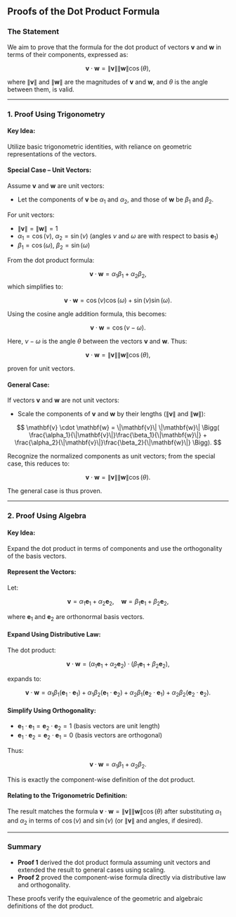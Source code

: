 ## Proofs of the Dot Product Formula

### The Statement
We aim to prove that the formula for the dot product of vectors $\mathbf{v}$ and $\mathbf{w}$ in terms of their components, expressed as:

$$
\mathbf{v} \cdot \mathbf{w} = \|\mathbf{v}\| \|\mathbf{w}\| \cos(\theta),
$$

where $\|\mathbf{v}\|$ and $\|\mathbf{w}\|$ are the magnitudes of $\mathbf{v}$ and $\mathbf{w}$, and $\theta$ is the angle between them, is valid.

---

### 1. **Proof Using Trigonometry**

#### Key Idea:
Utilize basic trigonometric identities, with reliance on geometric representations of the vectors.

#### Special Case – Unit Vectors:
Assume $\mathbf{v}$ and $\mathbf{w}$ are unit vectors:
  - Let the components of $\mathbf{v}$ be $\alpha_1$ and $\alpha_2$, and those of $\mathbf{w}$ be $\beta_1$ and $\beta_2$.

For unit vectors:
  - $\|\mathbf{v}\| = \|\mathbf{w}\| = 1$
  - $\alpha_1 = \cos(\nu)$, $\alpha_2 = \sin(\nu)$ (angles $\nu$ and $\omega$ are with respect to basis $\mathbf{e}_1$)
  - $\beta_1 = \cos(\omega)$, $\beta_2 = \sin(\omega)$ 

From the dot product formula:

$$
\mathbf{v} \cdot \mathbf{w} = \alpha_1 \beta_1 + \alpha_2 \beta_2,
$$
which simplifies to:

$$
\mathbf{v} \cdot \mathbf{w} = \cos(\nu)\cos(\omega) + \sin(\nu)\sin(\omega).
$$

Using the cosine angle addition formula, this becomes:

$$
\mathbf{v} \cdot \mathbf{w} = \cos(\nu - \omega).
$$

Here, $\nu - \omega$ is the angle $\theta$ between the vectors $\mathbf{v}$ and $\mathbf{w}$. Thus:

$$
\mathbf{v} \cdot \mathbf{w} = \|\mathbf{v}\| \|\mathbf{w}\| \cos(\theta),
$$

proven for unit vectors.


#### General Case:
If vectors $\mathbf{v}$ and $\mathbf{w}$ are not unit vectors:
- Scale the components of $\mathbf{v}$ and $\mathbf{w}$ by their lengths ($\|\mathbf{v}\|$ and $\|\mathbf{w}\|$):

$$
\mathbf{v} \cdot \mathbf{w} = \|\mathbf{v}\| \|\mathbf{w}\| \Bigg( \frac{\alpha_1}{\|\mathbf{v}\|}\frac{\beta_1}{\|\mathbf{w}\|} + \frac{\alpha_2}{\|\mathbf{v}\|}\frac{\beta_2}{\|\mathbf{w}\|} \Bigg).
$$

Recognize the normalized components as unit vectors; from the special case, this reduces to:

$$
\mathbf{v} \cdot \mathbf{w} = \|\mathbf{v}\| \|\mathbf{w}\| \cos(\theta).
$$

The general case is thus proven.

---

### 2. **Proof Using Algebra**

#### Key Idea:
Expand the dot product in terms of components and use the orthogonality of the basis vectors.

#### Represent the Vectors:
Let:

$$
\mathbf{v} = \alpha_1 \mathbf{e}_1 + \alpha_2 \mathbf{e}_2, \quad \mathbf{w} = \beta_1 \mathbf{e}_1 + \beta_2 \mathbf{e}_2,
$$

where $\mathbf{e}_1$ and $\mathbf{e}_2$ are orthonormal basis vectors.

#### Expand Using Distributive Law:
The dot product:

$$
\mathbf{v} \cdot \mathbf{w} = (\alpha_1 \mathbf{e}_1 + \alpha_2 \mathbf{e}_2) \cdot (\beta_1 \mathbf{e}_1 + \beta_2 \mathbf{e}_2),
$$

expands to:

$$
\mathbf{v} \cdot \mathbf{w} = \alpha_1 \beta_1 (\mathbf{e}_1 \cdot \mathbf{e}_1) + \alpha_1 \beta_2 (\mathbf{e}_1 \cdot \mathbf{e}_2) + \alpha_2 \beta_1 (\mathbf{e}_2 \cdot \mathbf{e}_1) + \alpha_2 \beta_2 (\mathbf{e}_2 \cdot \mathbf{e}_2).
$$

#### Simplify Using Orthogonality:
- $\mathbf{e}_1 \cdot \mathbf{e}_1 = \mathbf{e}_2 \cdot \mathbf{e}_2 = 1$ (basis vectors are unit length)
- $\mathbf{e}_1 \cdot \mathbf{e}_2 = \mathbf{e}_2 \cdot \mathbf{e}_1 = 0$ (basis vectors are orthogonal)

Thus:

$$
\mathbf{v} \cdot \mathbf{w} = \alpha_1 \beta_1 + \alpha_2 \beta_2.
$$

This is exactly the component-wise definition of the dot product.

#### Relating to the Trigonometric Definition:
The result matches the formula $\mathbf{v} \cdot \mathbf{w} = \|\mathbf{v}\| \|\mathbf{w}\| \cos(\theta)$ after substituting $\alpha_1$ and $\alpha_2$ in terms of $\cos(\nu)$ and $\sin(\nu)$ (or $\|\mathbf{v}\|$ and angles, if desired).

---

### Summary
- **Proof 1** derived the dot product formula assuming unit vectors and extended the result to general cases using scaling.
- **Proof 2** proved the component-wise formula directly via distributive law and orthogonality.

These proofs verify the equivalence of the geometric and algebraic definitions of the dot product.